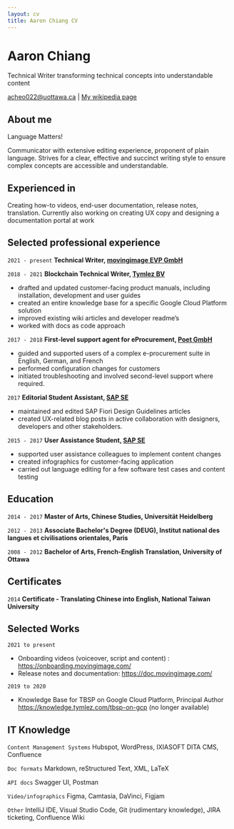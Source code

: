 ```yaml
---
layout: cv
title: Aaron Chiang CV
---
```

# Aaron Chiang
Technical Writer transforming technical concepts into understandable content

<div id="webaddress">
<a href="acheo022@uottawa.ca">acheo022@uottawa.ca</a>
| <a href="http://en.wikipedia.org/wiki/Isaac_Newton">My wikipedia page</a>
</div>

## About me

Language Matters!

Communicator with extensive editing experience, proponent of plain language.
Strives for a clear, effective and succinct writing style to ensure complex concepts are accessible and understandable.

## Experienced in

Creating how-to videos, end-user documentation, release notes, translation.
Currently also working on creating UX copy and designing a documentation portal at work

## Selected professional experience

`2021 - present`
__Technical Writer, <u>movingimage EVP GmbH</u>__

`2018 - 2021`
__Blockchain Technical Writer, <u>Tymlez BV</u>__
- drafted and updated customer-facing  product manuals, including installation, development and user guides
- created an entire knowledge base for a specific Google Cloud Platform solution
- improved existing  wiki articles and developer readme’s
- worked with docs as code approach

`2017 - 2018`
__First-level support agent for eProcurement, <u>Poet GmbH</u>__
- guided and supported users of a complex e-procurement suite in English, German, and French
- performed configuration changes for customers
- initiated troubleshooting and involved second-level support where required.

`2017`
__Editorial Student Assistant, <u>SAP SE</u>__
- maintained and edited SAP Fiori Design Guidelines articles
- created UX-related blog posts in active collaboration with designers, developers and other stakeholders.

`2015 - 2017`
__User Assistance Student, <u>SAP SE</u>__
- supported user assistance colleagues to implement content changes
- created infographics for customer-facing application
- carried out language editing for a few software test cases and content testing

## Education
`2014 - 2017`
__Master of Arts, Chinese Studies, Universität Heidelberg__

`2012 - 2013`
__Associate Bachelor's Degree (DEUG), Institut national des langues et civilisations orientales, Paris__

`2008 - 2012`
__Bachelor of Arts, French-English Translation, University of Ottawa__

## Certificates

`2014`
__Certificate - Translating Chinese into English, National Taiwan University__

## Selected Works

`2021 to present`
- Onboarding videos (voiceover, script and content) : https://onboarding.movingimage.com/
- Release notes and documentation: https://doc.movingimage.com/

`2019 to 2020`
- Knowledge Base for TBSP on Google Cloud Platform, Principal Author
  https://knowledge.tymlez.com/tbsp-on-gcp (no longer available)


## IT Knowledge

`Content Management Systems`
Hubspot, WordPress, IXIASOFT DITA CMS, Confluence

`Doc formats`
Markdown, reStructured Text, XML, LaTeX

`API docs`
Swagger UI, Postman

`Video/infographics`
Figma, Camtasia, DaVinci, Figjam

`Other`
IntelliJ IDE, Visual Studio Code, Git (rudimentary knowledge), JIRA ticketing, Confluence Wiki


<!-- ### Footer

Last updated: May 2013 -->





